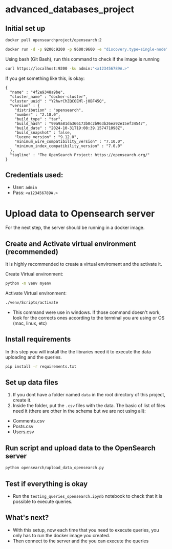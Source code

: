 # advanced_databases_project

## Initial set up

````bash
docker pull opensearchproject/opensearch:2
````


````bash
docker run -d -p 9200:9200 -p 9600:9600 -e "discovery.type=single-node" -e "OPENSEARCH_INITIAL_ADMIN_PASSWORD=<a123456789A.>" opensearchproject/opensearch:latest
````

Using bash (Git Bash), run this command to check if the image is running
````bash
curl https://localhost:9200 -ku admin:"<a123456789A.>"
````

If you get something like this, is okay:

````
{
  "name" : "4f2e9348a9be",
  "cluster_name" : "docker-cluster",
  "cluster_uuid" : "Y2hwrChZQCOEMl-j0BF45Q",
  "version" : {
    "distribution" : "opensearch",
    "number" : "2.18.0",
    "build_type" : "tar",
    "build_hash" : "99a9a81da366173b0c2b963b26ea92e15ef34547",
    "build_date" : "2024-10-31T19:08:39.157471098Z",
    "build_snapshot" : false,
    "lucene_version" : "9.12.0",
    "minimum_wire_compatibility_version" : "7.10.0",
    "minimum_index_compatibility_version" : "7.0.0"
  },
  "tagline" : "The OpenSearch Project: https://opensearch.org/"
}
````

## Credentials used:
- User: ```admin```
- Pass: ```<a123456789A.>```

# Upload data to Opensearch server
For the next step, the server should be running in a docker image.
## Create and Activate virtual environment (recommended)
It is highly recommended to create a virtual enviroment and the activate it.

Create Virtual environment:
````bash
python -m venv myenv
````

Activate Virtual environment:
````bash
./venv/Scripts/activate
````

- This command were use in windows. If those command doesn't work, look for the corrects ones according to the terminal you are using or OS (mac, linux, etc)

## Install requirements
In this step you will install the the libraries need it to execute the data uploading and the queries.

````bash
pip install -r requirements.txt
````


## Set up data files
1. If you dont have a folder named `data` in the root directory of this project, create it.
2. Inside the folder, put the `.csv` files with the data.
The basic of list of files need it (there are other in the schema but we are not using all):
- Comments.csv
- Posts.csv
- Users.csv

## Run script and upload data to the OpenSearch server
````bash
python opensearch/upload_data_opensearch.py
````

## Test if everything is okay
- Run the `testing_queries_opensearch.ipynb` notebook to check that it is possible to execute queries.

## What's next?
- With this setup, now each time that you need to execute queries, you only has to run the docker image you created.
- Then connect to the server and the you can execute the queries


